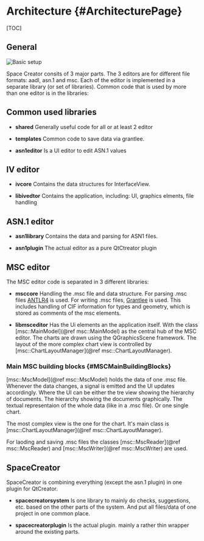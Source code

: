 # Architecture {#ArchitecturePage}

[TOC]

## General

![Basic setup](architecture01.png)

Space Creator consits of 3 major parts. The 3 editors are for different file formats: aadl, asn.1 and msc.
Each of the editor is implemented in a separate library (or set of libraries). Common code that is used by
more than one editor is in the libraries:

## Common used libraries

* **shared** Generally useful code for all or at least 2 editor

* **templates** Common code to save data via grantlee.

* **asn1editor** Is a UI editor to edit ASN.1 values


## IV editor

* **ivcore** Contains the data structures for InterfaceView.

* **libivedtor** Contains the application, including: UI, graphics elments, file handling


## ASN.1 editor

* **asn1library** Contains the data and parsing for ASN1 files.

* **asn1plugin** The actual editor as a pure QtCtreator plugin


## MSC editor

The MSC editor code is separated in 3 different libraries:

* **msccore** Handling the .msc file and data structure. For parsing .msc files [ANTLR4](https://www.antlr.org) is used. For writing .msc files, [Grantlee](https://github.com/steveire/grantlee) is used.
This includes handling of CIF information for types and geometry, which is stored as comments of the msc elements.

* **libmsceditor** Has the Ui elements an the application itself. With the class [msc::MainModel](@ref msc::MainModel) as the
central hub of the MSC editor.
The charts are drawn using the QGraphicsScene framework. The layout of the more complex chart view is controlled by [msc::ChartLayoutManager](@ref msc::ChartLayoutManager).


### Main MSC building blocks {#MSCMainBuildingBlocks}

[msc::MscModel](@ref msc::MscModel) holds the data of one .msc file. Whenever the data changes, a signal is emitted and the UI updates accordingly.
Where the UI can be either the tre view showing the hierarchy of documents. The hierarchy showing the documents graphically.
The textual representaion of the whole data (like in a .msc file). Or one single chart.

The most complex view is the one for the chart. It's main class is [msc::ChartLayoutManager](@ref msc::ChartLayoutManager).

For laoding and saving .msc files the classes [msc::MscReader](@ref msc::MscReader) and [msc::MscWriter](@ref msc::MscWriter) are used.


## SpaceCreator

SpaceCreator is combining everything (except the asn.1 plugin) in one plugin for QtCreator.

* **spacecreatorsystem** Is one library to mainly do checks, suggestions, etc. based on the other parts of the system. 
And put all files/data of one project in one common place.

* **spacecreatorplugin** Is the actual plugin. mainly a rather thin wrapper around the existing parts.
